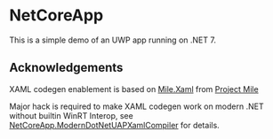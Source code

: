 # NetCoreApp

This is a simple demo of an UWP app running on .NET 7.


## Acknowledgements

XAML codegen enablement is based on [Mile.Xaml](https://github.com/ProjectMile/Mile.Xaml) from [Project Mile](https://github.com/ProjectMile)

Major hack is required to make XAML codegen work on modern .NET without builtin WinRT Interop, see [NetCoreApp.ModernDotNetUAPXamlCompiler](https://github.com/driver1998/NetCoreApp/tree/xaml/NetCoreApp.ModernDotNetUAPXamlCompiler.targets) for details.
